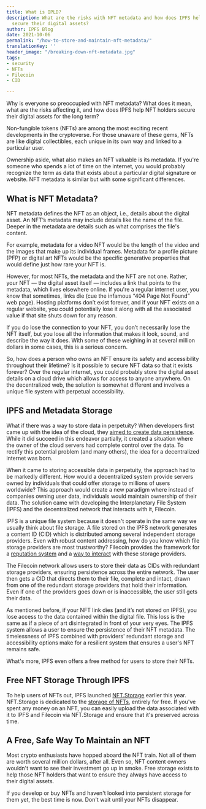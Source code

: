 ```yaml
---
title: What is IPLD?
description: What are the risks with NFT metadata and how does IPFS help NFT holders
  secure their digital assets?
author: IPFS Blog
date: 2021-10-06
permalink: "/how-to-store-and-maintain-nft-metadata/"
translationKey: ''
header_image: "/breaking-down-nft-metadata.jpg"
tags:
- security
- NFTs
- Filecoin
- CID

---
```

Why is everyone so preoccupied with NFT metadata? What does it mean, what are the risks affecting it, and how does IPFS help NFT holders secure their digital assets for the long term?

Non-fungible tokens (NFTs) are among the most exciting recent developments in the cryptoverse. For those unaware of these gems, NFTs are like digital collectibles, each unique in its own way and linked to a particular user.

Ownership aside, what also makes an NFT valuable is its metadata. If you're someone who spends a lot of time on the internet, you would probably recognize the term as data that exists about a particular digital signature or website. NFT metadata is similar but with some significant differences.

## What is NFT Metadata?

NFT metadata defines the NFT as an object, i.e., details about the digital asset. An NFT’s metadata may include details like the name of the file. Deeper in the metadata are details such as what comprises the file's content.

For example, metadata for a video NFT would be the length of the video and the images that make up its individual frames. Metadata for a profile picture (PFP) or digital art NFTs would be the specific generative properties that would define just how rare your NFT is.

However, for most NFTs, the metadata and the NFT are not one. Rather, your NFT — the digital asset itself — includes a link that points to the metadata, which lives elsewhere online. If you're a regular internet user, you know that sometimes, links die (cue the infamous “404 Page Not Found” web page). Hosting platforms don’t exist forever, and if your NFT exists on a regular website, you could potentially lose it along with all the associated value if that site shuts down for any reason.

If you do lose the connection to your NFT, you don’t necessarily lose the NFT itself, but you lose all the information that makes it look, sound, and describe the way it does. With some of these weighing in at several million dollars in some cases, this is a serious concern.

So, how does a person who owns an NFT ensure its safety and accessibility throughout their lifetime? Is it possible to secure NFT data so that it exists forever? Over the regular internet, you could probably store the digital asset details on a cloud drive which allows for access to anyone anywhere. On the decentralized web, the solution is somewhat different and involves a unique file system with perpetual accessibility.

## IPFS and Metadata Storage

What if there was a way to store data in perpetuity? When developers first came up with the idea of the cloud, they [aimed to create data persistence](https://blog.ipfs.io/2021-06-03-ipfs-filecoin-content-persistence/ "IPFS, Filecoin, and Content Persistence"). While it did succeed in this endeavor partially, it created a situation where the owner of the cloud servers had complete control over the data. To rectify this potential problem (and many others), the idea for a decentralized internet was born.

When it came to storing accessible data in perpetuity, the approach had to be markedly different. How would a decentralized system provide servers owned by individuals that could offer storage to millions of users worldwide? This approach would create a new paradigm where instead of companies owning user data, individuals would maintain ownership of their data. The solution came with developing the Interplanetary File System (IPFS) and the decentralized network that interacts with it, Filecoin.

IPFS is a unique file system because it doesn't operate in the same way we usually think about file storage. A file stored on the IPFS network generates a content ID (CID) which is distributed among several independent storage providers. Even with robust content addressing, how do you know which file storage providers are most trustworthy? Filecoin provides the framework for a [reputation system](https://filecoin.io/blog/posts/reputation-systems-in-filecoin/ "Reputation Systems in Filecoin") and a [way to interact](https://filecoin.io/blog/posts/how-storage-and-retrieval-deals-work-on-filecoin/ "How storage and retrieval deals work on Filecoin") with these storage providers.

The Filecoin network allows users to store their data as CIDs with redundant storage providers, ensuring persistence across the entire network. The user then gets a CID that directs them to their file, complete and intact, drawn from one of the redundant storage providers that hold their information. Even if one of the providers goes down or is inaccessible, the user still gets their data.

As mentioned before, if your NFT link dies (and it’s not stored on IPFS), you lose access to the data contained within the digital file. This loss is the same as if a piece of art disintegrated in front of your very eyes. The IPFS system allows a user to ensure the persistence of their NFT metadata. The timelessness of IPFS combined with providers' redundant storage and accessibility options make for a resilient system that ensures a user's NFT remains safe.

What's more, IPFS even offers a free method for users to store their NFTs.

## Free NFT Storage Through IPFS

To help users of NFTs out, IPFS launched [NFT.Storage](http://nft.storage "NFT.Storage") earlier this year. NFT.Storage is dedicated to the [storage of NFTs](https://filecoin.io/blog/posts/introducing-nft.storage-free-decentralized-storage-for-nfts/ "Introducing NFT.Storage: Free Decentralized Storage for NFTs"), entirely for free. If you've spent any money on an NFT, you can easily upload the data associated with it to IPFS and Filecoin via NFT.Storage and ensure that it's preserved across time.

## A Free, Safe Way To Maintain an NFT

Most crypto enthusiasts have hopped aboard the NFT train. Not all of them are worth several million dollars, after all. Even so, NFT content owners wouldn't want to see their investment go up in smoke. Free  storage exists to help those NFT holders that want to ensure they always have access to their digital assets.

If you develop or buy NFTs and haven't looked into persistent storage for them yet, the best time is now. Don't wait until your NFTs disappear.